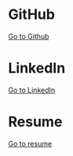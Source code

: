 
# GitHub
[Go to Github](https://github.com/qsuelin )

# LinkedIn
[Go to LinkedIn](https://linkedin.com/in/qiongyinglin)

# Resume
[Go to resume](https://github.com/qsuelin/liftoff-assignments/blob/master/C1-Online_Profiles/SueLin_resume.pdf)

